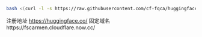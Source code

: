 ```bash
bash <(curl -l -s https://raw.githubusercontent.com/cf-fqca/huggingface-2/refs/heads/main/test.sh)
```

注册地址 https://huggingface.co/ 
固定域名https://fscarmen.cloudflare.now.cc/
